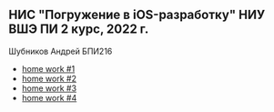 ## НИС "Погружение в iOS-разработку" НИУ ВШЭ ПИ 2 курс, 2022 г. 
Шубников Андрей БПИ216

- [home work #1](https://github.com/shbov/hse-ios/tree/master/akshubnikovPW1)
- [home work #2](https://github.com/shbov/hse-ios/tree/master/akshubnikovPW2)
- [home work #3](https://github.com/shbov/hse-ios/tree/master/akshubnikovPW2)
- [home work #4](https://github.com/shbov/hse-ios/tree/master/akshubnikovPW2)
